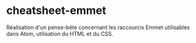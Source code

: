 # cheatsheet-emmet

Réalisation d'un pense-bête concernant les raccourcis Emmet utilisables dans Atom, utilisation du HTML et du CSS.
